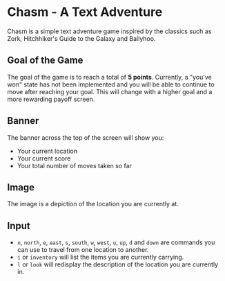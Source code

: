 # Chasm - A Text Adventure

Chasm is a simple text adventure game inspired by the classics such as Zork, Hitchhiker's Guide to the Galaxy and Ballyhoo.

## Goal of the Game

The goal of the game is to reach a total of **5 points**. Currently, a "you've won" state has not been implemented and you will be able to continue to move after reaching your goal. This will change with a higher goal and a more rewarding payoff screen.

## Banner

The banner across the top of the screen will show you:
+ Your current location
+ Your current score
+ Your total number of moves taken so far

## Image

The image is a depiction of the location you are currently at.

## Input

+ `n`, `north`, `e`, `east`, `s`, `south`, `w`, `west`, `u`, `up`, `d` and `down` are commands you can use to travel from one location to another.
+ `i` or `inventory` will list the items you are currently carrying.
+ `l` or `look` will redisplay the description of the location you are currently in.
